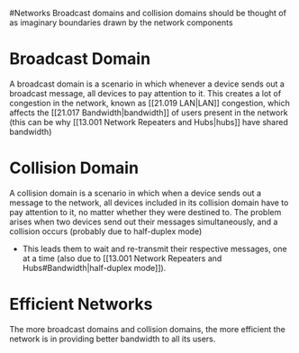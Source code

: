 #Networks 
Broadcast domains and collision domains should be thought of as imaginary boundaries drawn by the network components
# Broadcast Domain
A broadcast domain is a scenario in which whenever a device sends out a broadcast message, all devices to pay attention to it. This creates a lot of congestion in the network, known as [[21.019 LAN|LAN]] congestion, which affects the [[21.017 Bandwidth|bandwidth]] of users present in the network (this can be why [[13.001 Network Repeaters and Hubs|hubs]] have shared bandwidth)

# Collision Domain
A collision domain is a scenario in which when a device sends out a message to the network, all devices included in its collision domain have to pay attention to it, no matter whether they were destined to.
The problem arises when two devices send out their messages simultaneously, and a collision occurs (probably due to half-duplex mode)
- This leads them to wait and re-transmit their respective messages, one at a time (also due to [[13.001 Network Repeaters and Hubs#Bandwidth|half-duplex mode]]).

# Efficient Networks
The more broadcast domains and collision domains, the more efficient the network is in providing better bandwidth to all its users.